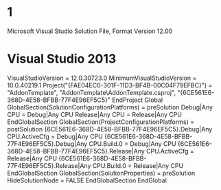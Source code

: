 # 1
Microsoft Visual Studio Solution File, Format Version 12.00
# Visual Studio 2013
VisualStudioVersion = 12.0.30723.0
MinimumVisualStudioVersion = 10.0.40219.1
Project("{FAE04EC0-301F-11D3-BF4B-00C04F79EFBC}") = "AddonTemplate", "AddonTemplate\AddonTemplate.csproj", "{6CE561E6-368D-4E58-BFBB-77F4E96EF5C5}"
EndProject
Global
	GlobalSection(SolutionConfigurationPlatforms) = preSolution
		Debug|Any CPU = Debug|Any CPU
		Release|Any CPU = Release|Any CPU
	EndGlobalSection
	GlobalSection(ProjectConfigurationPlatforms) = postSolution
		{6CE561E6-368D-4E58-BFBB-77F4E96EF5C5}.Debug|Any CPU.ActiveCfg = Debug|Any CPU
		{6CE561E6-368D-4E58-BFBB-77F4E96EF5C5}.Debug|Any CPU.Build.0 = Debug|Any CPU
		{6CE561E6-368D-4E58-BFBB-77F4E96EF5C5}.Release|Any CPU.ActiveCfg = Release|Any CPU
		{6CE561E6-368D-4E58-BFBB-77F4E96EF5C5}.Release|Any CPU.Build.0 = Release|Any CPU
	EndGlobalSection
	GlobalSection(SolutionProperties) = preSolution
		HideSolutionNode = FALSE
	EndGlobalSection
EndGlobal
